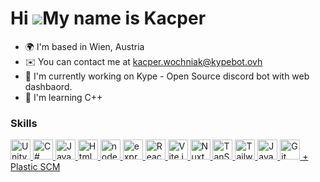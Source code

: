 # Hi ![](https://user-images.githubusercontent.com/18350557/176309783-0785949b-9127-417c-8b55-ab5a4333674e.gif)My name is Kacper

- 🌍 I'm based in Wien, Austria
- ✉️ You can contact me at [kacper.wochniak@kypebot.ovh](mailto:kacper.wochniak@kypebot.ovh)
- 🚀 I'm currently working on Kype - Open Source discord bot with web dashbaord.
- 🧠 I'm learning C++

### Skills

<p align="left">
        <a href="https://unity.com/" target="_blank" rel="noreferrer">
        <img src="https://svgl.app/library/unity.svg" title="Unity" alt="Unity" width="32" height="32"/>
    </a>
            <a href="https://dotnet.microsoft.com/languages/csharp" target="_blank" rel="noreferrer">
        <img src="https://svgl.app/library/csharp.svg" title="C#" alt="C#" width="32" height="32"/>
    </a>
    <a href="https://developer.mozilla.org/en-US/docs/Web/JavaScript" target="_blank" rel="noreferrer">
        <img src="https://svgl.app/library/javascript.svg" title="JavaScript" alt="JavaScript" width="32" height="32"/>
    </a>
    <a href="https://developer.mozilla.org/en-US/docs/Glossary/HTML5" target="_blank" rel="noreferrer">
        <img src="https://svgl.app/library/html5.svg" title="Html" alt="Html" width="32" height="32"/>
    </a>
    <a href="https://nodejs.org/en/" target="_blank" rel="noreferrer">
        <img src="https://svgl.app/library/nodejs.svg" title="node.js" alt="node.js" width="32" height="32" />
    </a>
    <a href="https://expressjs.com/" target="_blank" rel="noreferrer">
        <img src="https://svgl.app/library/expressjs.svg" title="express.js" alt="express.js"width="32" height="32"/> 
    </a>
    <a href="https://reactjs.org/" target="_blank" rel="noreferrer">
        <img src="https://svgl.app/library/react_dark.svg" title="React" alt="React" width="32" height="32"/>
    </a>
    <a href="https://vitejs.dev/" target="_blank" rel="noreferrer">
        <img src="https://svgl.app/library/vitejs.svg" title="Vite.js" alt="Vite.js" width="32" height="32"/>
    </a>
    <a href="https://nuxt.com/" target="_blank" rel="noreferrer">
        <img src="https://svgl.app/library/nuxt.svg" title="Nuxt.js" alt="Nuxt.js" width="32" height="32"/>
    </a>
    <a href="https://tanstack.com/" target="_blank" rel="noreferrer">
        <img src="https://svgl.app/library/tanstack.svg" title="TanStack" alt="TanStack" width="32" height="32"/>
    </a>
        <a href="https://tailwindcss.com/" target="_blank" rel="noreferrer">
        <img src="https://svgl.app/library/tailwindcss.svg" title="Tailwind CSS" alt="Tailwind CSS" width="32" height="32"/>
    </a>
    <a href="https://www.oracle.com/java/" target="_blank" rel="noreferrer">
        <img src="https://svgl.app/library/java.svg" title="Java" alt="Java" width="32" height="32"/>
    </a>
    <a href="https://git-scm.com/" target="_blank" rel="noreferrer">
        <img src="https://svgl.app/library/git.svg" title="Git" alt="Git" width="32" height="32"/>
    </a>
    <a href="https://www.plasticscm.com/" target="_blank" rel="noreferrer">+ Plastic SCM</a>
</p>
